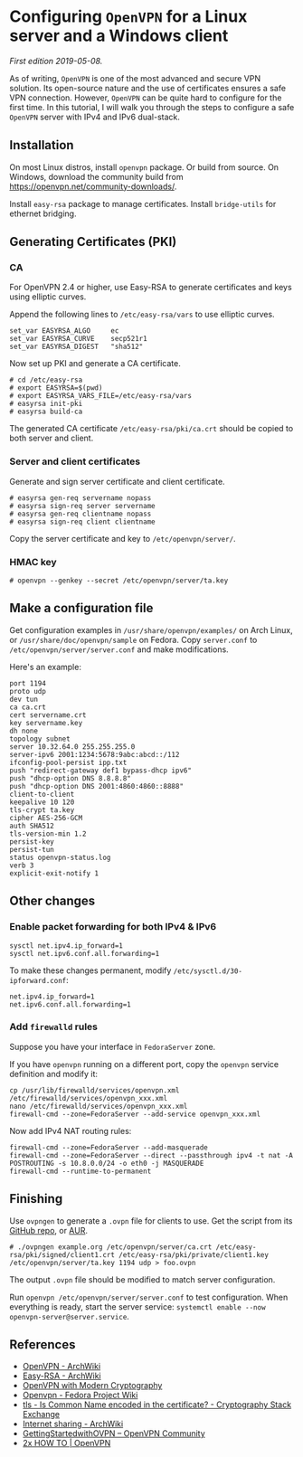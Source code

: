 # Configuring `OpenVPN` for a Linux server and a Windows client

*First edition 2019-05-08.*

As of writing, `OpenVPN` is one of the most advanced and secure VPN solution. Its open-source nature and the use of certificates ensures a safe VPN connection. However, `OpenVPN` can be quite hard to configure for the first time. In this tutorial, I will walk you through the steps to configure a safe `OpenVPN` server with IPv4 and IPv6 dual-stack.

## Installation
On most Linux distros, install `openvpn` package. Or build from source. On Windows, download the community build from <https://openvpn.net/community-downloads/>.

Install `easy-rsa` package to manage certificates. Install `bridge-utils` for ethernet bridging.

## Generating Certificates (PKI)

### CA
For OpenVPN 2.4 or higher, use Easy-RSA to generate certificates and keys using elliptic curves.

Append the following lines to `/etc/easy-rsa/vars` to use elliptic curves.
```
set_var EASYRSA_ALGO     ec
set_var EASYRSA_CURVE    secp521r1
set_var EASYRSA_DIGEST   "sha512"
```

Now set up PKI and generate a CA certificate.
```shell
# cd /etc/easy-rsa
# export EASYRSA=$(pwd)
# export EASYRSA_VARS_FILE=/etc/easy-rsa/vars
# easyrsa init-pki
# easyrsa build-ca
```
The generated CA certificate `/etc/easy-rsa/pki/ca.crt` should be copied to both server and client.

### Server and client certificates
Generate and sign server certificate and client certificate.
```shell
# easyrsa gen-req servername nopass
# easyrsa sign-req server servername
# easyrsa gen-req clientname nopass
# easyrsa sign-req client clientname
```
Copy the server certificate and key to `/etc/openvpn/server/`.
### HMAC key
```shell
# openvpn --genkey --secret /etc/openvpn/server/ta.key
```

## Make a configuration file
Get configuration examples in `/usr/share/openvpn/examples/` on Arch Linux, or `/usr/share/doc/openvpn/sample` on Fedora. Copy `server.conf` to `/etc/openvpn/server/server.conf` and make modifications.

Here's an example:
```
port 1194
proto udp
dev tun
ca ca.crt
cert servername.crt
key servername.key
dh none
topology subnet
server 10.32.64.0 255.255.255.0
server-ipv6 2001:1234:5678:9abc:abcd::/112
ifconfig-pool-persist ipp.txt
push "redirect-gateway def1 bypass-dhcp ipv6"
push "dhcp-option DNS 8.8.8.8"
push "dhcp-option DNS 2001:4860:4860::8888"
client-to-client
keepalive 10 120
tls-crypt ta.key
cipher AES-256-GCM
auth SHA512
tls-version-min 1.2
persist-key
persist-tun
status openvpn-status.log
verb 3
explicit-exit-notify 1
```

## Other changes
### Enable packet forwarding for both IPv4 & IPv6
```shell
sysctl net.ipv4.ip_forward=1
sysctl net.ipv6.conf.all.forwarding=1
```
To make these changes permanent, modify `/etc/sysctl.d/30-ipforward.conf`:
```
net.ipv4.ip_forward=1
net.ipv6.conf.all.forwarding=1
```

### Add `firewalld` rules
Suppose you have your interface in `FedoraServer` zone.

If you have `openvpn` running on a different port, copy the `openvpn` service definition and modify it:
```shell
cp /usr/lib/firewalld/services/openvpn.xml /etc/firewalld/services/openvpn_xxx.xml
nano /etc/firewalld/services/openvpn_xxx.xml
firewall-cmd --zone=FedoraServer --add-service openvpn_xxx.xml
```

Now add IPv4 NAT routing rules:
```shell
firewall-cmd --zone=FedoraServer --add-masquerade
firewall-cmd --zone=FedoraServer --direct --passthrough ipv4 -t nat -A POSTROUTING -s 10.8.0.0/24 -o eth0 -j MASQUERADE
firewall-cmd --runtime-to-permanent
```
## Finishing
Use `ovpngen` to generate a `.ovpn` file for clients to use. Get the script from its [GitHub repo](https://github.com/graysky2/ovpngen), or [AUR](https://aur.archlinux.org/packages/ovpngen/).
```shell
# ./ovpngen example.org /etc/openvpn/server/ca.crt /etc/easy-rsa/pki/signed/client1.crt /etc/easy-rsa/pki/private/client1.key /etc/openvpn/server/ta.key 1194 udp > foo.ovpn
```
The output `.ovpn` file should be modified to match server configuration.

Run `openvpn /etc/openvpn/server/server.conf` to test configuration. When everything is ready, start the server service: `systemctl enable --now openvpn-server@server.service`.

## References
* [OpenVPN - ArchWiki](https://wiki.archlinux.org/index.php/OpenVPN)
* [Easy-RSA - ArchWiki](https://wiki.archlinux.org/index.php/Easy-RSA)
* [OpenVPN with Modern Cryptography](https://www.maths.tcd.ie/~fionn/misc/ec_vpn.php)
* [Openvpn - Fedora Project Wiki](https://fedoraproject.org/wiki/Openvpn)
* [tls - Is Common Name encoded in the certificate? - Cryptography Stack Exchange](https://crypto.stackexchange.com/questions/1836/is-common-name-encoded-in-the-certificate)
* [Internet sharing - ArchWiki](https://wiki.archlinux.org/index.php/Internet_sharing#Enable_packet_forwarding)
* [GettingStartedwithOVPN – OpenVPN Community](https://community.openvpn.net/openvpn/wiki/GettingStartedwithOVPN)
* [2x HOW TO | OpenVPN](https://openvpn.net/community-resources/how-to/)